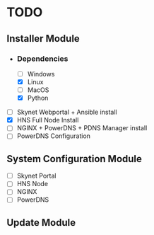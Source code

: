 
# TODO

## Installer Module
- ### **Dependencies**
    - [ ] Windows
    - [x] Linux
    - [ ] MacOS
    - [x] Python
- [ ] Skynet Webportal + Ansible install
- [x] HNS Full Node Install
- [ ] NGINX + PowerDNS + PDNS Manager install
- [ ] PowerDNS Configuration

## System Configuration Module
 - [ ] Skynet Portal
 - [ ] HNS Node
 - [ ] NGINX
 - [ ] PowerDNS

 ## Update Module
 